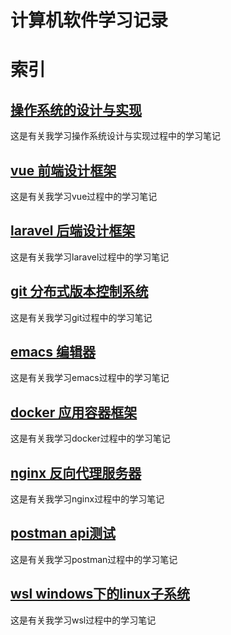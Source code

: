 # 计算机软件学习记录

# 索引
## [操作系统的设计与实现](./operate_sys/readme.md)
这是有关我学习操作系统设计与实现过程中的学习笔记  
## [vue 前端设计框架](./vue/readme.md)
这是有关我学习vue过程中的学习笔记  
## [laravel 后端设计框架](./laravel/readme.md)
这是有关我学习laravel过程中的学习笔记  
## [git 分布式版本控制系统](./git/readme.md)
这是有关我学习git过程中的学习笔记
## [emacs 编辑器](./emace/readme.md)
这是有关我学习emacs过程中的学习笔记
## [docker 应用容器框架](./docker/readme.md)
这是有关我学习docker过程中的学习笔记
## [nginx 反向代理服务器](./nginx/readme.md)
这是有关我学习nginx过程中的学习笔记
## [postman api测试](./postman/readme.md)
这是有关我学习postman过程中的学习笔记
## [wsl windows下的linux子系统](./wsl/readme.md)
这是有关我学习wsl过程中的学习笔记
